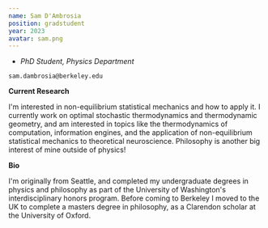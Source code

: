 ```yaml
---
name: Sam D'Ambrosia
position: gradstudent
year: 2023
avatar: sam.png
---
```


- _PhD Student, Physics Department_<br>

<i class="fa fa-envelope-o"></i> `sam.dambrosia@berkeley.edu`

**Current Research**

I'm interested in non-equilibrium statistical mechanics and how to apply it. I currently work on optimal stochastic thermodynamics and thermodynamic geometry, and am interested in topics like the thermodynamics of computation, information engines, and the application of non-equilibrium statistical mechanics to theoretical neuroscience. Philosophy is another big interest of mine outside of physics!

**Bio**

I'm originally from Seattle, and completed my undergraduate degrees in physics and philosophy as part of the University of Washington's interdisciplinary honors program. Before coming to Berkeley I moved to the UK to complete a masters degree in philosophy, as a Clarendon scholar at the University of Oxford. 
